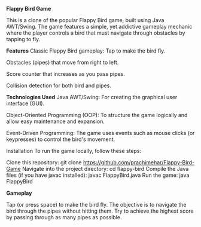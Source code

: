 **Flappy Bird Game**

This is a clone of the popular Flappy Bird game, built using Java AWT/Swing. The game features a simple, yet addictive gameplay mechanic where the player controls a bird that must navigate through obstacles by tapping to fly.

**Features**
Classic Flappy Bird gameplay: Tap to make the bird fly.

Obstacles (pipes) that move from right to left.

Score counter that increases as you pass pipes.

Collision detection for both bird and pipes.

**Technologies Used**
Java AWT/Swing: For creating the graphical user interface (GUI).

Object-Oriented Programming (OOP): To structure the game logically and allow easy maintenance and expansion.

Event-Driven Programming: The game uses events such as mouse clicks (or keypresses) to control the bird's movement.

Installation
To run the game locally, follow these steps:

Clone this repository: git clone https://github.com/prachimehar/Flappy-Bird-Game
Navigate into the project directory: cd flappy-bird
Compile the Java files (if you have javac installed): javac FlappyBird.java
Run the game: java FlappyBird

**Gameplay**

Tap (or press space) to make the bird fly.
The objective is to navigate the bird through the pipes without hitting them.
Try to achieve the highest score by passing through as many pipes as possible.
